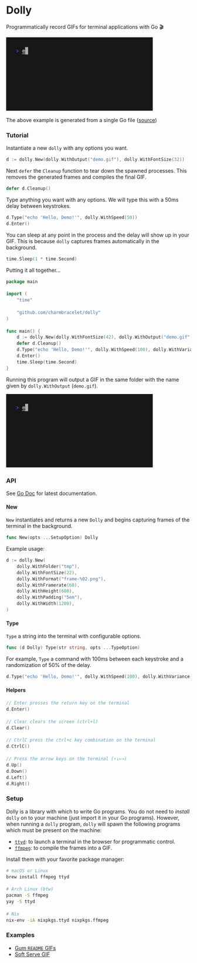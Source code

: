 # Dolly

Programmatically record GIFs for terminal applications with Go 🎬

<img width="400" src="./demo.gif" alt="Automatic GIF recording" />

The above example is generated from a single Go file ([source](./examples/demo/main.go))

### Tutorial

Instantiate a new `dolly` with any options you want.

```go
d := dolly.New(dolly.WithOutput("demo.gif"), dolly.WithFontSize(32))
```

Next `defer` the `Cleanup` function to tear down the spawned processes. This removes the generated frames and compiles the final GIF.

```go
defer d.Cleanup()
```

Type anything you want with any options. We will type this with a 50ms delay between keystrokes.

```go
d.Type("echo 'Hello, Demo!'", dolly.WithSpeed(50))
d.Enter()
```

You can sleep at any point in the process and the delay will show up in your GIF. This is because `dolly` captures frames automatically in the background.

```go
time.Sleep(1 * time.Second)
```

Putting it all together...

```go
package main

import (
	"time"

	"github.com/charmbracelet/dolly"
)

func main() {
	d := dolly.New(dolly.WithFontSize(42), dolly.WithOutput("demo.gif"))
	defer d.Cleanup()
	d.Type("echo 'Hello, Demo!'", dolly.WithSpeed(100), dolly.WithVariance(0.5))
	d.Enter()
	time.Sleep(time.Second)
}
```

Running this program will output a GIF in the same folder with the name given by `dolly.WithOutput` (`demo.gif`).

<img width="400" src="./demo.gif" alt="Automatic GIF recording" />

### API

See [Go Doc](https://pkg.go.dev/github.com/charmbracelet/dolly) for latest documentation.

#### New

`New` instantiates and returns a new `Dolly` and begins capturing frames of the terminal in the background.

```go
func New(opts ...SetupOption) Dolly
```

Example usage:

```go
d := dolly.New(
	dolly.WithFolder("tmp"),
	dolly.WithFontSize(22),
	dolly.WithFormat("frame-%02.png"),
	dolly.WithFramerate(60),
	dolly.WithHeight(600),
	dolly.WithPadding("5em"),
	dolly.WithWidth(1200),
)
```

#### Type

`Type` a string into the terminal with configurable options.

```go
func (d Dolly) Type(str string, opts ...TypeOption)
```

For example, `Type` a command with 100ms between each keystroke and a randomization of 50% of the delay.

```go
d.Type("echo 'Hello, Demo!'", dolly.WithSpeed(100), dolly.WithVariance(0.5))
```

#### Helpers

```go
// Enter presses the return key on the terminal
d.Enter()

// Clear clears the screen (ctrl+l)
d.Clear()

// CtrlC press the ctrl+c key combination on the terminal
d.CtrlC()

// Press the arrow keys on the terminal (↑↓←→)
d.Up()
d.Down()
d.Left()
d.Right()
```

### Setup

Dolly is a library with which to write Go programs.
You do not need to _install_ `dolly` on to your machine (just import it in your Go programs).
However, when running a `dolly` program, `dolly` will spawn the following programs which must be present on the machine:

* [`ttyd`](https://github.com/tsl0922/ttyd): to launch a terminal in the browser for programmatic control.
* [`ffmpeg`](https://github.com/ffmpeg/ffmpeg): to compile the frames into a GIF.

Install them with your favorite package manager:

```bash
# macOS or Linux
brew install ffmpeg ttyd

# Arch Linux (btw)
pacman -S ffmpeg
yay -S ttyd

# Nix
nix-env -iA nixpkgs.ttyd nixpkgs.ffmpeg
```

### Examples

* [Gum `README` GIFs](./examples/gum)
* [Soft Serve GIF](./examples/soft-serve)
